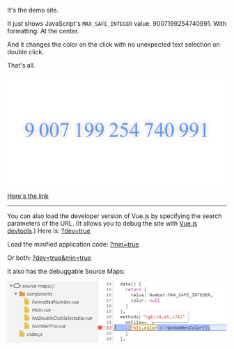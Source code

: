It's the demo site. 

It just shows JavaScript's `MAX_SAFE_INTEGER` value. 
9007199254740991.
With formatting. At the center.

And it changes the color on the click with no unexpected text selection on double click.

That's all.


![9 007 199 254 740 991](imgs/site.png "00 1F FF FF FF FF FF FF")

[Here's the link](https://alttiri.github.io/formatted-number/)

---

You can also load the developer version of Vue.js by specifying the search parameters of the URL.
(It allows you to debug the site with [Vue.js devtools](https://chrome.google.com/webstore/detail/vuejs-devtools/nhdogjmejiglipccpnnnanhbledajbpd).)
Here is:
[?dev=true](https://alttiri.github.io/formatted-number/?dev=true)

Load the minified application code: [?min=true](https://alttiri.github.io/formatted-number/?min=true)

Or both: [?dev=true&min=true](https://alttiri.github.io/formatted-number/?dev=true&min=true)

It also has the debuggable Source Maps:

![debuggable](imgs/debuggable.png "The break point is red")
